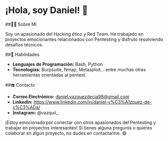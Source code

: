 # ¡Hola, soy Daniel! 👋

##🧑‍🦱 Sobre Mí

Soy un apasionado del Hacking ético y Red Team. He trabajado en proyectos emocionantes relacionados con Pentesting y disfruto resolviendo desafíos técnicos.

##📝 Habilidades

- **Lenguajes de Programación:** Bash, Python
- **Tecnologías:** Burpsuite, Nmap, Metasploit... entre muchas otras herramientas orientadas al pentest.

##☎️ Contacto

- **Correo Electrónico:** daniel.vazquezdecia98@gmail.com
- **LinkedIn:** https://www.linkedin.com/in/daniel-v%C3%A1zquez-de-c%C3%ADa/
- **Instagram:** @vazquii_

¡Estoy emocionado por conectar con otros apasionados del Pentesting y trabajar en proyectos interesantes! Si tienes alguna pregunta o quieres colaborar en algún proyecto, no dudes en contactarme. 😄

